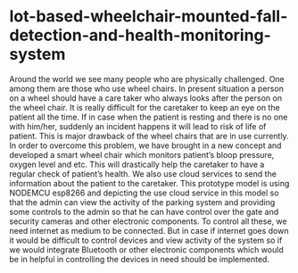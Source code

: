 # Iot-based-wheelchair-mounted-fall-detection-and-health-monitoring-system

Around the world we see many people who are physically challenged. One among them are those who use wheel chairs. In present situation a person on a wheel should have a care taker who always looks after the person on the wheel chair. It is really difficult for the caretaker to keep an eye on the patient all the time. If in case when the patient is resting and there is no one with him/her, suddenly an incident happens it will lead to risk of life of patient. This is major drawback of the wheel chairs that are in use currently.
In order to overcome this problem, we have brought in a new concept and developed a smart wheel chair which monitors patient’s bloop pressure, oxygen level and etc. This will drastically help the caretaker to have a regular check of patient’s health. We also use cloud services to send the information about the patient to the caretaker.
This prototype model is using NODEMCU esp8266 and depicting the use cloud service in this model so that the admin can view the activity of the parking system and providing some controls to the admin so that he can have control over the gate and security cameras and other electronic components. To control all these, we need internet as medium to be connected. But in case if internet goes down it would be difficult to control devices and view activity of the system so if we would integrate Bluetooth or other electronic components which would be in helpful in controlling the devices in need should be implemented. 
